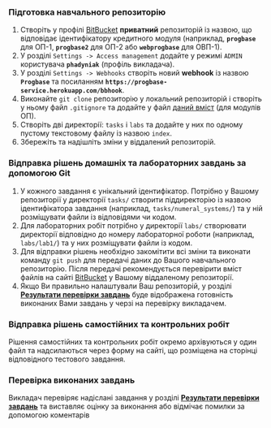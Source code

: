 ### Підготовка навчального репозиторію

1. Створіть у профілі [BitBucket][bb] __приватний__ репозиторій із назвою, що відповідає ідентифікатору кредитного модуля (наприклад, __`progbase`__ для ОП-1, __`progbase2`__ для ОП-2 або  __`webprogbase`__ для ОВП-1).
1. У розділі `Settings -> Access management` додайте у режимі `ADMIN` користувача __`phadyniak`__ (профіль викладача).
1. У розділі `Settings -> Webhooks` створіть новий __webhook__ із назвою __`Progbase`__ та посиланням __`https://progbase-service.herokuapp.com/bbhook`__.
1. Виконайте `git clone` репозиторію у локальний репозиторій і створіть у ньому файл `.gitignore` та додайте у файл [даний вміст][c-gitignore] (для модулів ОП).
1. Створіть дві директорії: `tasks` i `labs` та додайте у них по одному пустому текстовому файлу із назвою `index`.
1. Збережіть та надішліть зміни у віддалений репозиторій.

### Відправка рішень домашніх та лабораторних завдань за допомогою Git

1. У кожного завдання є унікальний ідентифікатор. Потрібно у Вашому репозиторії у директорії `tasks/` створити піддиректорію із назвою ідентифікатора завдання (наприклад, `tasks/numeral_systems/`) та у ній розміщувати файли із відповідями чи кодом.
1. Для лабораторних робіт потрібно у директорії `labs/` створювати директорії відповідно до номеру лабораторної роботи (наприклад, `labs/lab1/`) та у них розміщувати файли із кодом.
1. Для відправки рішень необхідно закомітити всі зміни та виконати команду `git push` для передачі даних до Вашого навчального репозиторію. Після передачі рекомендується перевірити вміст файлів на сайті [BitBucket][bb] у Вашому віддаленому репозиторії.
1. Якщо Ви правильно налаштували Ваш репозиторій, у розділі [__Результати перевірки завдань__][taskviewer] буде відображена готовність виконаних Вами завдань у черзі на перевірку викладачем.

### Відправка рішень самостійних та контрольних робіт

Рішення самостійних та контрольних робіт окремо архівуються у один файл та надсилаються через форму на сайті, що розміщена на сторінці відповідного тестового завдання.

### Перевірка виконаних завдань

Викладач перевіряє надіслані завдання у розділі [__Результати перевірки завдань__][taskviewer] та виставляє оцінку за виконання або відмічає помилки за допомогою коментарів

[c-gitignore]: https://raw.githubusercontent.com/github/gitignore/master/C.gitignore
[bb]: https://bitbucket.org
[taskviewer]: /taskviewer
